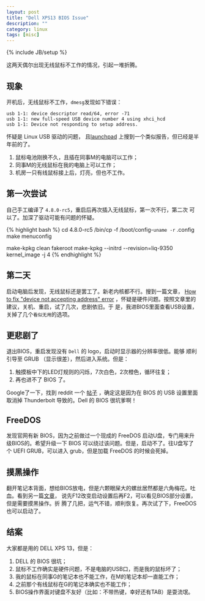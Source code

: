 ```yaml
---
layout: post
title: "Dell XPS13 BIOS Issue"
description: ""
category: linux
tags: [misc]
---
```

{% include JB/setup %}

这两天偶尔出现无线鼠标不工作的情况，引起一堆折腾。

## 现象

开机后，无线鼠标不工作，`dmesg`发现如下错误：

~~~
usb 1-1: device descriptor read/64, error -71
usb 1-1: new full-speed USB device number 4 using xhci_hcd
usb 1-1: Device not responding to setup address.
~~~

怀疑是 Linux USB 驱动的问题，
且[launchpad](https://bugs.launchpad.net/ubuntu/+source/linux/+bug/1565292)
上搜到一个类似报告，但已经是半年前的了。

1. 鼠标电池刚换不久，且插在同事M的电脑可以工作；
2. 同事M的无线鼠标在我的电脑上可以工作；
3. 机房一只有线鼠标接上后，灯亮，但也不工作。

## 第一次尝试

自己手工编译了 `4.8.0-rc5`，重启后再次插入无线鼠标，第一次不行，第二次
可以了。加深了驱动可能有问题的怀疑。

{% highlight bash %}
cd 4.8.0-rc5
/bin/cp -f /boot/config-`uname -r` .config
make menuconfig

make-kpkg clean
fakeroot make-kpkg --initrd --revision=liq-9350 kernel_image -j 4
{% endhighlight %}

## 第二天

启动电脑后发现，无线鼠标还是罢工了。新老内核都不行。搜到一篇文章，
[How to fix "device not accepting address" error](https://paulphilippov.com/articles/how-to-fix-device-not-accepting-address-error)
，怀疑是硬件问题。按照文章里的建议，关机、重启，试了几次，悲剧依旧。于
是，我进BIOS里面查看USB设置，关掉了几个`看似无用`的选项。

## 更悲剧了

退出BIOS，重启发现没有 `Dell` 的 logo，启动时显示器的分辨率很低。能够
顺利引导至 GRUB （显示很差），然后进入系统。但是：

1. 触摸板中下的LED灯规则的闪烁，7次白色，2次橙色，循环往复；
2. 再也进不了 BIOS 了。

Google了一下，找到 reddit 一个
[帖子](https://www.reddit.com/r/Dell/comments/41qqs8/xps_13_9350_bios_setup_not_accessible/)
，确定这是因为在 BIOS 的 USB 设置里面取消掉 Thunderbolt 导致的。Dell
的 BIOS 很坑爹啊！

## FreeDOS

发现官网有新 BIOS，因为之前做过一个现成的 FreeDOS 启动U盘，专门用来升
级BIOS的。希望升级一下 BIOS 可以绕过该问题。但是，启动不了。往U盘写了
个 UEFI GRUB，可以进入 grub，但是加载 FreeDOS 的时候会死掉。

## 摸黑操作

翻开笔记本背面，想给BIOS放电，但是六颗眼屎大的螺丝居然都是六角梅花。吐
血。看到另一篇[文章](eggheadstock.com/dell-xps-13-unable-access-bios/)，
说先F12改变启动设置后再F2，可以看见BIOS部分设置，但是需要摸黑操作。折
腾了几把，运气不错，顺利恢复。再次试了下，FreeDOS也可以启动了。

## 结案

大家都是用的 DELL XPS 13，但是：

1. DELL 的 BIOS 很坑；
2. 鼠标不工作确实是硬件问题，不是电脑的USB口，而是我的鼠标坏了；
3. 我的鼠标在同事G的笔记本也不能工作，在M的笔记本却一直能工作；
4. 之前那个有线鼠标在G的笔记本确实也不能工作；
5. BIOS操作界面对键盘不友好（比如：不带热键，幸好还有TAB）是耍流氓。

